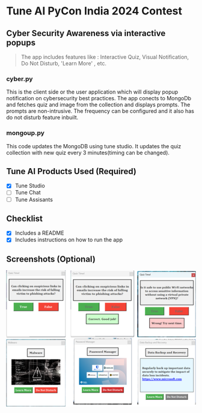 

# Tune AI PyCon India 2024 Contest

## Cyber Security Awareness via interactive popups
> The app includes features like : Interactive Quiz, Visual Notification, Do Not Disturb, 'Learn More' , etc.
 
### cyber.py

This is the client side or the user application which will display popup notification on cybersecurity best practices. The app conects to MongoDb and fetches quiz and image from the collection and displays prompts. The prompts are non-intrusive. The frequency can be configured and it also has do not disturb feature inbuilt. 

### mongoup.py

This code updates the MongoDB using tune studio. It updates the quiz collection with new quiz every 3 minutes(timing can be changed).
## Tune AI Products Used (Required)
- [x] Tune Studio
- [ ] Tune Chat
- [ ] Tune Assisants

## Checklist
- [x] Includes a README
- [x] Includes instructions on how to run the app

## Screenshots (Optional)

![alt text](imagecyber.png)

